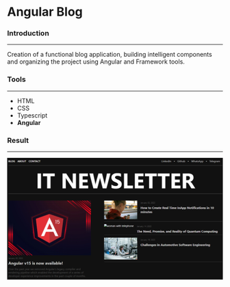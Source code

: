 # Angular Blog

### Introduction

---

Creation of a functional blog application, building intelligent components and organizing the project using Angular and Framework tools.



### Tools

---

* HTML
* CSS
* Typescript
* **Angular**



### Result

---



![blog-pic](blog-pic.png)
